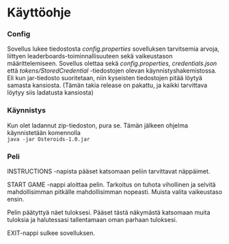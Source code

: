 # Käyttöohje

### Config
Sovellus lukee tiedostosta *config.properties* sovelluksen tarvitsemia arvoja, liittyen leaderboards-toiminnallisuuteen
sekä vaikeustason määrittelemiseen. 
Sovellus olettaa sekä *config.properties*, *credentials.json* että *tokens/StoredCredential* -tiedostojen olevan käynnistyshakemistossa. Eli kun jar-tiedosto
suoritetaan, niin kyseisten tiedostojen pitää löytyä samasta kansiosta. (Tämän takia release on pakattu, ja kaikki tarvittava löytyy siis ladatusta kansiosta)


### Käynnistys

Kun olet ladannut zip-tiedoston, pura se. Tämän jälkeen ohjelma käynnistetään komennolla  
``
java -jar Osteroids-1.0.jar
``

### Peli

INSTRUCTIONS -napista pääset katsomaan peliin tarvittavat näppäimet.

START GAME -nappi aloittaa pelin. Tarkoitus on tuhota vihollinen ja selvitä mahdollisimman pitkälle mahdollisimman nopeasti.
Muista valita vaikeustaso ensin.

Pelin päätyttyä näet tuloksesi. Pääset tästä näkymästä katsomaan muita tuloksia ja halutessasi tallentamaan oman parhaan tuloksesi.   

EXIT-nappi sulkee sovelluksen.


